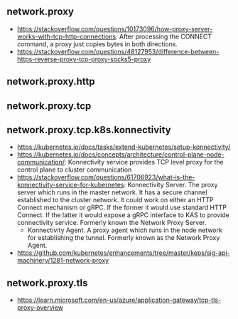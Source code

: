 ## network.proxy

- https://stackoverflow.com/questions/10173096/how-proxy-server-works-with-tcp-http-connections: After processing the CONNECT command, a proxy just copies bytes in both directions. 
- https://stackoverflow.com/questions/48127953/difference-between-https-reverse-proxy-tcp-proxy-socks5-proxy

## network.proxy.http



## network.proxy.tcp


## network.proxy.tcp.k8s.konnectivity

- https://kubernetes.io/docs/tasks/extend-kubernetes/setup-konnectivity/
- https://kubernetes.io/docs/concepts/architecture/control-plane-node-communication/: Konnectivity service provides TCP level proxy for the control plane to cluster communication
- https://stackoverflow.com/questions/61706923/what-is-the-konnectivity-service-for-kubernetes: Konnectivity Server. The proxy server which runs in the master network. It has a secure channel established to the cluster network. It could work on either an HTTP Connect mechanism or gRPC. If the former it would use standard HTTP Connect. If the latter it would expose a gRPC interface to KAS to provide connectivity service. Formerly known the Network Proxy Server.
  - Konnectivity Agent. A proxy agent which runs in the node network for establishing the tunnel. Formerly known as the Network Proxy Agent.
- https://github.com/kubernetes/enhancements/tree/master/keps/sig-api-machinery/1281-network-proxy
  
## network.proxy.tls

- https://learn.microsoft.com/en-us/azure/application-gateway/tcp-tls-proxy-overview
